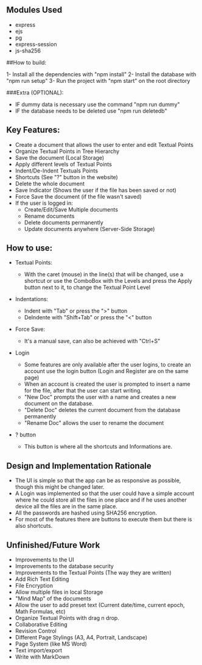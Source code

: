 ## Modules Used

- express
- ejs
- pg
- express-session
- js-sha256

##How to build:

1- Install all the dependencies with "npm install"
2- Install the database with "npm run setup"
3- Run the project with "npm start" on the root directory

###Extra (OPTIONAL):
  - IF dummy data is necessary use the command "npm run dummy"
  - IF the database needs to be deleted use "npm run deletedb"

## Key Features:

- Create a document that allows the user to enter and edit Textual Points
- Organize Textual Points in Tree Hierarchy
- Save the document (Local Storage)
- Apply different levels of Textual Points
- Indent/De-Indent Textuals Points
- Shortcuts (See "?" button in the website)
- Delete the whole document
- Save Indicator (Shows the user if the file has been saved or not)
- Force Save the document (if the file wasn't saved)
- If the user is logged in:
  - Create/Edit/Save Multiple documents
  - Rename documents
  - Delete documents permanently
  - Update documents anywhere (Server-Side Storage)


## How to use:

- Textual Points:
  - With the caret (mouse) in the line(s) that will be changed, use a shortcut or use the ComboBox with the Levels and press the Apply button next to it, to change the Textual Point Level

- Indentations:
  - Indent with "Tab" or press the ">" button
  - DeIndente with "Shift+Tab" or press the "<" button

- Force Save:
  - It's a manual save, can also be achieved with "Ctrl+S"

- Login
  - Some features are only available after the user logins, to create an account use the login button (Login and Register are on the same page)
  - When an account is created the user is prompted to insert a name for the file, after that the user can start writing.
  - "New Doc" prompts the user with a name and creates a new document on the database.
  - "Delete Doc" deletes the current document from the database permanently
  - "Rename Doc" allows the user to rename the document

- ? button
  - This button is where all the shortcuts and Informations are.

## Design and Implementation Rationale

  - The UI is simple so that the app can be as responsive as possible, though this might be changed later.
  - A Login was implemented so that the user could have a simple account where he could store all the files in one place and if he uses another device all the files are in the same place.
  - All the passwords are hashed using SHA256 encryption.
  - For most of the features there are buttons to execute them but there is also shortcuts.

## Unfinished/Future Work

  - Improvements to the UI
  - Improvements to the database security
  - Improvements to the Textual Points (The way they are written)
  - Add Rich Text Editing
  - File Encryption
  - Allow multiple files in local Storage
  - "Mind Map" of the documents
  - Allow the user to add preset text (Current date/time, current epoch, Math Formulas, etc)
  - Organize Textual Points with drag n drop.
  - Collaborative Editing
  - Revision Control
  - Different Page Stylings (A3, A4, Portrait, Landscape)
  - Page System (like MS Word)
  - Text import/export
  - Write with MarkDown
